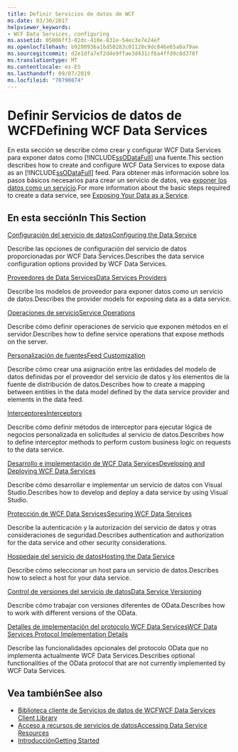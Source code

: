 ```yaml
---
title: Definir Servicios de datos de WCF
ms.date: 03/30/2017
helpviewer_keywords:
- WCF Data Services, configuring
ms.assetid: 05006ff3-02dc-410e-831e-54ec3e7e24ef
ms.openlocfilehash: b9280936a16d50283c01120c9dc046e65a0a79ae
ms.sourcegitcommit: d2e1dfa7ef2d4e9ffae3d431cf6a4ffd9c8d378f
ms.translationtype: MT
ms.contentlocale: es-ES
ms.lasthandoff: 09/07/2019
ms.locfileid: "70790874"
---
```

# <a name="defining-wcf-data-services"></a><span data-ttu-id="33377-102">Definir Servicios de datos de WCF</span><span class="sxs-lookup"><span data-stu-id="33377-102">Defining WCF Data Services</span></span>

<span data-ttu-id="33377-103">En esta sección se describe cómo crear y configurar WCF Data Services para exponer datos como [!INCLUDE[ssODataFull](../../../../includes/ssodatafull-md.md)] una fuente.</span><span class="sxs-lookup"><span data-stu-id="33377-103">This section describes how to create and configure WCF Data Services to expose data as an [!INCLUDE[ssODataFull](../../../../includes/ssodatafull-md.md)] feed.</span></span> <span data-ttu-id="33377-104">Para obtener más información sobre los pasos básicos necesarios para crear un servicio de datos, vea [exponer los datos como un servicio](exposing-your-data-as-a-service-wcf-data-services.md).</span><span class="sxs-lookup"><span data-stu-id="33377-104">For more information about the basic steps required to create a data service, see [Exposing Your Data as a Service](exposing-your-data-as-a-service-wcf-data-services.md).</span></span>

## <a name="in-this-section"></a><span data-ttu-id="33377-105">En esta sección</span><span class="sxs-lookup"><span data-stu-id="33377-105">In This Section</span></span>

 [<span data-ttu-id="33377-106">Configuración del servicio de datos</span><span class="sxs-lookup"><span data-stu-id="33377-106">Configuring the Data Service</span></span>](configuring-the-data-service-wcf-data-services.md)

 <span data-ttu-id="33377-107">Describe las opciones de configuración del servicio de datos proporcionadas por WCF Data Services.</span><span class="sxs-lookup"><span data-stu-id="33377-107">Describes the data service configuration options provided by WCF Data Services.</span></span>

 [<span data-ttu-id="33377-108">Proveedores de Data Services</span><span class="sxs-lookup"><span data-stu-id="33377-108">Data Services Providers</span></span>](data-services-providers-wcf-data-services.md)

 <span data-ttu-id="33377-109">Describe los modelos de proveedor para exponer datos como un servicio de datos.</span><span class="sxs-lookup"><span data-stu-id="33377-109">Describes the provider models for exposing data as a data service.</span></span>

 [<span data-ttu-id="33377-110">Operaciones de servicio</span><span class="sxs-lookup"><span data-stu-id="33377-110">Service Operations</span></span>](service-operations-wcf-data-services.md)

 <span data-ttu-id="33377-111">Describe cómo definir operaciones de servicio que exponen métodos en el servidor.</span><span class="sxs-lookup"><span data-stu-id="33377-111">Describes how to define service operations that expose methods on the server.</span></span>

 [<span data-ttu-id="33377-112">Personalización de fuentes</span><span class="sxs-lookup"><span data-stu-id="33377-112">Feed Customization</span></span>](feed-customization-wcf-data-services.md)

 <span data-ttu-id="33377-113">Describe cómo crear una asignación entre las entidades del modelo de datos definidas por el proveedor del servicio de datos y los elementos de la fuente de distribución de datos.</span><span class="sxs-lookup"><span data-stu-id="33377-113">Describes how to create a mapping between entities in the data model defined by the data service provider and elements in the data feed.</span></span>

 [<span data-ttu-id="33377-114">Interceptores</span><span class="sxs-lookup"><span data-stu-id="33377-114">Interceptors</span></span>](interceptors-wcf-data-services.md)

 <span data-ttu-id="33377-115">Describe cómo definir métodos de interceptor para ejecutar lógica de negocios personalizada en solicitudes al servicio de datos.</span><span class="sxs-lookup"><span data-stu-id="33377-115">Describes how to define interceptor methods to perform custom business logic on requests to the data service.</span></span>

 [<span data-ttu-id="33377-116">Desarrollo e implementación de WCF Data Services</span><span class="sxs-lookup"><span data-stu-id="33377-116">Developing and Deploying WCF Data Services</span></span>](developing-and-deploying-wcf-data-services.md)

 <span data-ttu-id="33377-117">Describe cómo desarrollar e implementar un servicio de datos con Visual Studio.</span><span class="sxs-lookup"><span data-stu-id="33377-117">Describes how to develop and deploy a data service by using Visual Studio.</span></span>

 [<span data-ttu-id="33377-118">Protección de WCF Data Services</span><span class="sxs-lookup"><span data-stu-id="33377-118">Securing WCF Data Services</span></span>](securing-wcf-data-services.md)

 <span data-ttu-id="33377-119">Describe la autenticación y la autorización del servicio de datos y otras consideraciones de seguridad.</span><span class="sxs-lookup"><span data-stu-id="33377-119">Describes authentication and authorization for the data service and other security considerations.</span></span>

 [<span data-ttu-id="33377-120">Hospedaje del servicio de datos</span><span class="sxs-lookup"><span data-stu-id="33377-120">Hosting the Data Service</span></span>](hosting-the-data-service-wcf-data-services.md)

 <span data-ttu-id="33377-121">Describe cómo seleccionar un host para un servicio de datos.</span><span class="sxs-lookup"><span data-stu-id="33377-121">Describes how to select a host for your data service.</span></span>

 [<span data-ttu-id="33377-122">Control de versiones del servicio de datos</span><span class="sxs-lookup"><span data-stu-id="33377-122">Data Service Versioning</span></span>](data-service-versioning-wcf-data-services.md)

 <span data-ttu-id="33377-123">Describe cómo trabajar con versiones diferentes de OData.</span><span class="sxs-lookup"><span data-stu-id="33377-123">Describes how to work with different versions of the OData.</span></span>

 [<span data-ttu-id="33377-124">Detalles de implementación del protocolo WCF Data Services</span><span class="sxs-lookup"><span data-stu-id="33377-124">WCF Data Services Protocol Implementation Details</span></span>](wcf-data-services-protocol-implementation-details.md)

 <span data-ttu-id="33377-125">Describe las funcionalidades opcionales del protocolo OData que no implementa actualmente WCF Data Services.</span><span class="sxs-lookup"><span data-stu-id="33377-125">Describes optional functionalities of the OData protocol that are not currently implemented by WCF Data Services.</span></span>

## <a name="see-also"></a><span data-ttu-id="33377-126">Vea también</span><span class="sxs-lookup"><span data-stu-id="33377-126">See also</span></span>

- [<span data-ttu-id="33377-127">Biblioteca cliente de Servicios de datos de WCF</span><span class="sxs-lookup"><span data-stu-id="33377-127">WCF Data Services Client Library</span></span>](wcf-data-services-client-library.md)
- [<span data-ttu-id="33377-128">Acceso a recursos de servicios de datos</span><span class="sxs-lookup"><span data-stu-id="33377-128">Accessing Data Service Resources</span></span>](accessing-data-service-resources-wcf-data-services.md)
- [<span data-ttu-id="33377-129">Introducción</span><span class="sxs-lookup"><span data-stu-id="33377-129">Getting Started</span></span>](getting-started-with-wcf-data-services.md)
